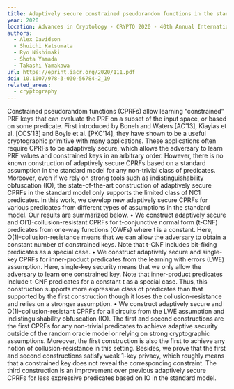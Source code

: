 ```yaml
---
title: Adaptively secure constrained pseudorandom functions in the standard model
year: 2020
location: Advances in Cryptology - CRYPTO 2020 - 40th Annual International Cryptology Conference, vol 12170, pp. 559-589. Springer, Cham, 2020.
authors:
  - Alex Davidson
  - Shuichi Katsumata
  - Ryo Nishimaki
  - Shota Yamada
  - Takashi Yamakawa
url: https://eprint.iacr.org/2020/111.pdf
doi: 10.1007/978-3-030-56784-2_19
related_areas:
  - cryptography
---
```


Constrained pseudorandom functions (CPRFs) allow learning “constrained” PRF keys that can evaluate the PRF on a subset of the input space, or based on some predicate. First introduced by Boneh and Waters [AC’13], Kiayias et al. [CCS’13] and Boyle et al. [PKC’14], they have shown to be a useful cryptographic primitive with many applications. These applications often require CPRFs to be adaptively secure, which allows the adversary to learn PRF values and constrained keys in an arbitrary order. However, there is no known construction of adaptively secure CPRFs based on a standard assumption in the standard model for any non-trivial class of predicates. Moreover, even if we rely on strong tools such as indistinguishability obfuscation (IO), the state-of-the-art construction of adaptively secure CPRFs in the standard model only supports the limited class of NC1 predicates.
In this work, we develop new adaptively secure CPRFs for various predicates from different types of assumptions in the standard model. Our results are summarized below.
• We construct adaptively secure and O(1)-collusion-resistant CPRFs for t-conjunctive normal form (t-CNF) predicates from one-way functions (OWFs) where t is a constant. Here, O(1)-collusion-resistance means that we can allow the adversary to obtain a constant number of constrained keys. Note that t-CNF includes bit-fixing predicates as a special case.
• We construct adaptively secure and single-key CPRFs for inner-product predicates from the learning with errors (LWE) assumption. Here, single-key security means that we only allow the adversary to learn one constrained key. Note that inner-product predicates include t-CNF predicates for a constant t as a special case. Thus, this construction supports more expressive class of predicates than that supported by the first construction though it loses the collusion-resistance and relies on a stronger assumption.
• We construct adaptively secure and O(1)-collusion-resistant CPRFs for all circuits from the LWE assumption and indistinguishability obfuscation (IO). The first and second constructions are the first CPRFs for any non-trivial predicates to achieve adaptive security outside of the random oracle model or relying on strong cryptographic assumptions. Moreover, the first construction is also the first to achieve any notion of collusion-resistance in this setting. Besides, we prove that the first and second constructions satisfy weak 1-key privacy, which roughly means that a constrained key does not reveal the corresponding constraint. The third construction is an improvement over previous adaptively secure CPRFs for less expressive predicates based on IO in the standard model.
